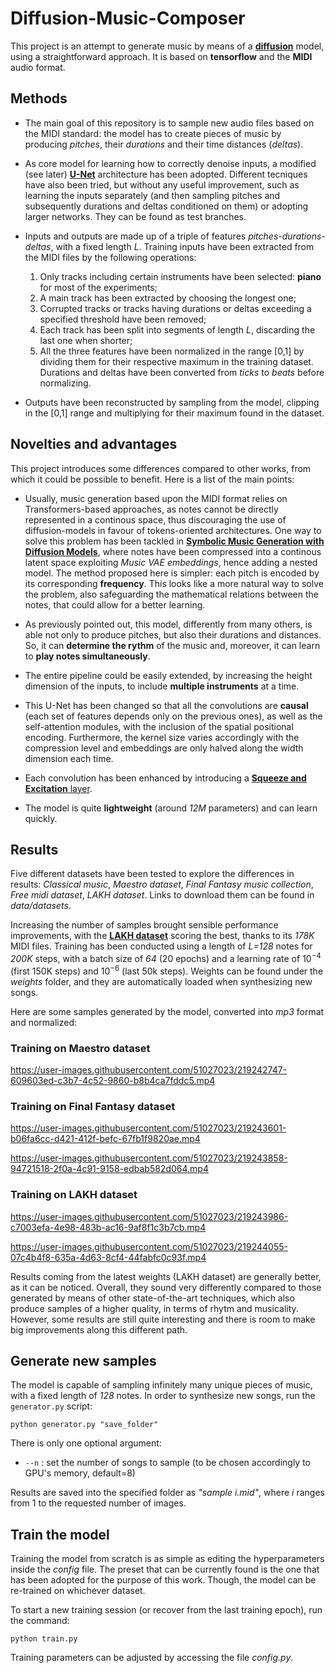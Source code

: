 # Diffusion-Music-Composer

This project is an attempt to generate music by means of a [**diffusion**](https://arxiv.org/abs/2006.11239) model, using a straightforward approach. It is based on **tensorflow** and the **MIDI** audio format.

## Methods

- The main goal of this repository is to sample new audio files based on the MIDI standard: the model has to create pieces of music by producing *pitches*, their *durations* and their time distances (*deltas*).

- As core model for learning how to correctly denoise inputs, a modified (see later) [**U-Net**](https://arxiv.org/abs/1505.04597) architecture has been adopted. Different tecniques have also been tried, but without any useful improvement, such as learning the inputs separately (and then sampling pitches and subsequently durations and deltas conditioned on them) or adopting larger networks. They can be found as test branches.

- Inputs and outputs are made up of a triple of features *pitches-durations-deltas*, with a fixed length *L*. Training inputs have been extracted from the MIDI files by the following operations:

  1. Only tracks including certain instruments have been selected: **piano** for most of the experiments;
  2. A main track has been extracted by choosing the longest one;
  3. Corrupted tracks or tracks having durations or deltas exceeding a specified threshold have been removed;
  4. Each track has been split into segments of length *L*, discarding the last one when shorter;
  5. All the three features have been normalized in the range [0,1] by dividing them for their respective maximum in the training dataset. Durations and deltas have been converted from *ticks* to *beats* before normalizing.
  
- Outputs have been reconstructed by sampling from the model, clipping in the [0,1] range and multiplying for their maximum found in the dataset.

## Novelties and advantages

This project introduces some differences compared to other works, from which it could be possible to benefit. Here is a list of the main points:

- Usually, music generation based upon the MIDI format relies on Transformers-based approaches, as notes cannot be directly represented in a continous space, thus discouraging the use of diffusion-models in favour of tokens-oriented architectures. One way to solve this problem has been tackled in [**Symbolic Music Generation with Diffusion Models**](https://arxiv.org/abs/2103.16091), where notes have been compressed into a continous latent space exploiting *Music VAE embeddings*, hence adding a nested model.
The method proposed here is simpler: each pitch is encoded by its corresponding **frequency**. This looks like a more natural way to solve the problem, also safeguarding the mathematical relations between the notes, that could allow for a better learning.

- As previously pointed out, this model, differently from many others, is able not only to produce pitches, but also their durations and distances. So, it can **determine the rythm** of the music and, moreover, it can learn to **play notes simultaneously**.

- The entire pipeline could be easily extended, by increasing the height dimension of the inputs, to include **multiple instruments** at a time.

- This U-Net has been changed so that all the convolutions are **causal** (each set of features depends only on the previous ones), as well as the self-attention modules, with the inclusion of the spatial positional encoding. Furthermore, the kernel size varies accordingly with the compression level and embeddings are only halved along the width dimension each time.

- Each convolution has been enhanced by introducing a [**Squeeze and Excitation** layer](https://arxiv.org/abs/1709.01507).

- The model is quite **lightweight** (around *12M* parameters) and can learn quickly.

## Results

Five different datasets have been tested to explore the differences in results: *Classical music*, *Maestro dataset*, *Final Fantasy music collection*, *Free midi dataset*, *LAKH dataset*. Links to download them can be found in *data/datasets*.

Increasing the number of samples brought sensible performance improvements, with the [**LAKH dataset**](https://colinraffel.com/projects/lmd/) scoring the best, thanks to its *178K* MIDI files. Training has been conducted using a length of *L=128* notes for *200K* steps, with a batch size of *64* (20 epochs) and a learning rate of $10^{-4}$ (first 150K steps) and $10^{-6}$ (last 50k steps). Weights can be found under the *weights* folder, and they are automatically loaded when synthesizing new songs.

Here are some samples generated by the model, converted into *mp3* format and normalized:

### Training on Maestro dataset

https://user-images.githubusercontent.com/51027023/219242747-609603ed-c3b7-4c52-9860-b8b4ca7fddc5.mp4

### Training on Final Fantasy dataset

https://user-images.githubusercontent.com/51027023/219243601-b06fa6cc-d421-412f-befc-67fb1f9820ae.mp4

https://user-images.githubusercontent.com/51027023/219243858-94721518-2f0a-4c91-9158-edbab582d064.mp4

### Training on LAKH dataset

https://user-images.githubusercontent.com/51027023/219243986-c7003efa-4e98-483b-ac16-9af8f1c3b7cb.mp4

https://user-images.githubusercontent.com/51027023/219244055-07c4b4f8-635a-4d63-8cf4-44fabfc0c93f.mp4

Results coming from the latest weights (LAKH dataset) are generally better, as it can be noticed. Overall, they sound very differently compared to those generated by means of other state-of-the-art techniques, which also produce samples of a higher quality, in terms of rhytm and musicality. However, some results are still quite interesting and there is room to make big improvements along this different path.

## Generate new samples

The model is capable of sampling infinitely many unique pieces of music, with a fixed length of *128* notes. In order to synthesize new songs, run the `generator.py` script:

`python generator.py "save_folder"`

There is only one optional argument:
- `--n` : set the number of songs to sample (to be chosen accordingly to GPU's memory, default=8)

Results are saved into the specified folder as *"sample i.mid"*, where *i* ranges from 1 to the requested number of images.

## Train the model

Training the model from scratch is as simple as editing the hyperparameters inside the *config* file. The preset that can be currently found is the one that has been adopted for the purpose of this work. Though, the model can be re-trained on whichever dataset.

To start a new training session (or recover from the last training epoch), run the command:

`python train.py`

Training parameters can be adjusted by accessing the file *config.py*.
